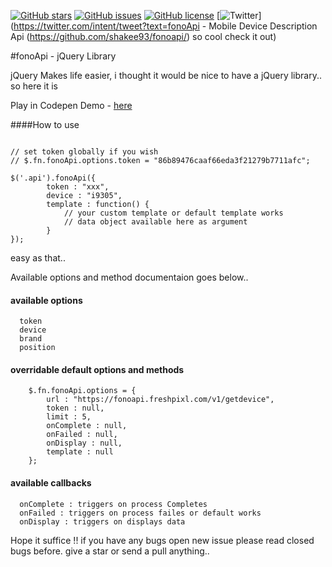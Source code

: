 [![GitHub stars](https://img.shields.io/github/stars/shakee93/fonoapi.svg)](https://github.com/shakee93/fonoapi/stargazers)
[![GitHub issues](https://img.shields.io/github/issues/shakee93/fonoapi.svg)](https://github.com/shakee93/fonoapi/issues)
[![GitHub license](https://img.shields.io/badge/license-MIT-blue.svg)](https://raw.githubusercontent.com/shakee93/fonoapi/master/LICENSE)
[![Twitter](https://img.shields.io/twitter/url/https/github.com/shakee93/fonoapi/.svg?style=social)](https://twitter.com/intent/tweet?text=fonoApi - Mobile Device Description Api (https://github.com/shakee93/fonoapi/) so cool check it out)

#fonoApi - jQuery Library

jQuery Makes life easier, i thought it would be nice to have a jQuery library.. so here it is

Play in Codepen Demo -  [here](http://codepen.io/Shakee93/pen/reYvow)

####How to use

```

// set token globally if you wish
// $.fn.fonoApi.options.token = "86b89476caaf66eda3f21279b7711afc";

$('.api').fonoApi({
		token : "xxx",
		device : "i9305",
		template : function() {
			// your custom template or default template works
			// data object available here as argument
		}
});
```

easy as that..

Available options and method documentaion goes below..

#### available options
```
  token
  device
  brand
  position
```

#### overridable default options and methods

```
	$.fn.fonoApi.options = {
		url : "https://fonoapi.freshpixl.com/v1/getdevice",
		token : null,
		limit : 5,
		onComplete : null,
		onFailed : null,
		onDisplay : null,
		template : null
	};
```

#### available callbacks

```
  onComplete : triggers on process Completes
  onFailed : triggers on process failes or default works
  onDisplay : triggers on displays data
```


Hope it suffice !! 
if you have any bugs open new issue please read closed bugs before.
give a star or send a pull anything..
